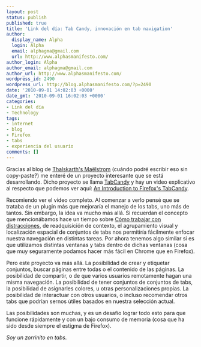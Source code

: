 ```yaml
---
layout: post
status: publish
published: true
title: 'Link del día: Tab Candy, innovación en tab navigation'
author:
  display_name: Alpha
  login: Alpha
  email: alphagma@gmail.com
  url: http://www.alphasmanifesto.com/
author_login: Alpha
author_email: alphagma@gmail.com
author_url: http://www.alphasmanifesto.com/
wordpress_id: 2490
wordpress_url: http://blog.alphasmanifesto.com/?p=2490
date: '2010-09-01 14:02:03 +0000'
date_gmt: '2010-09-01 16:02:03 +0000'
categories:
- Link del día
- Technology
tags:
- internet
- blog
- Firefox
- tabs
- experiencia del usuario
comments: []
---
```


Gracias al blog de <a href="http://www.thalskarth.com.ar/2010/07/24/tab-candy-o-como-firefox-busca-revolucionar-la-navegacion-por-pestanas/">Thalskarth's Ma&euml;lstrom</a> (cuándo podré escribir eso sin copy-paste?) me enteré de un proyecto interesante que se está desarrollando. Dicho proyecto se llama <a href="http://azarask.in/projects/tabcandy/">TabCandy</a> y hay un video explicativo al respecto que podemos ver aquí: <a href="http://vimeo.com/13560319">An Introduction to Firefox's TabCandy</a>.

Recomiendo ver el video completo. Al comenzar a verlo pensé que se trataba de un plugin más que mejoraría el manejo de los tabs, uno más de tantos. Sin embargo, la idea va mucho más allá. Si recuerdan el concepto que mencionábamos hace un tiempo sobre <a href="https://blog.alphasmanifesto.com/2010/08/19/link-del-dia-%C2%BFcomo-trabajar-con-distracciones/">Cómo trabajar con distracciones</a>, de readquisición de contexto, el agrupamiento visual y localización espacial de conjuntos de tabs nos permitiría fácilmente enfocar nuestra navegación en distintas tareas. Por ahora tenemos algo similar si es que utilizamos distintas ventanas y tabs dentro de dichas ventanas (cosa que muy seguramente podamos hacer más fácil en Chrome que en Firefox).

Pero este proyecto va más allá. La posibilidad de crear y etiquetar conjuntos, buscar páginas entre todas o el contenido de las páginas. La posibilidad de compartir, o de que varios usuarios remotamente hagan una misma navegación. La posibilidad de tener conjuntos de conjuntos de tabs, la posibilidad de asignarles colores, u otras personalizaciones propias. La posibilidad de interactuar con otros usuarios, o incluso recomendar otros tabs que podrían sernos útiles basados en nuestra selección actual.

Las posibilidades son muchas, y es un desafío lograr todo esto para que funcione rápidamente y con un bajo consumo de memoria (cosa que ha sido desde siempre el estigma de Firefox).

_Soy un zorrinito en tabs._
